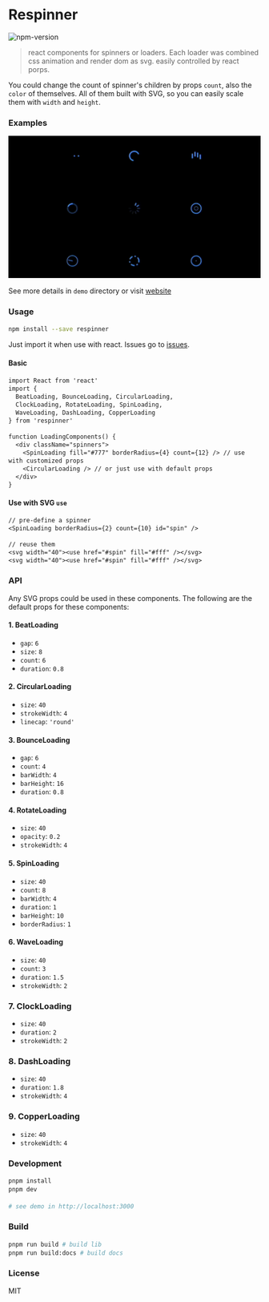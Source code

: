 # Respinner
![npm-version](https://img.shields.io/npm/v/respinner.svg?style=flat-square)

> react components for spinners or loaders. Each loader was combined css animation and render dom as svg.
easily controlled by react porps.

You could change the count of spinner's children by props `count`, also the `color` of themselves. All of them built with SVG, so you can easily scale them with `width` and `height`.

### Examples

![demo](https://raw.githubusercontent.com/huozhi/respinner/56c645bffed017c785e82c8fc1e3336f7dbe5f6b/docs/public/respinner.gif)

See more details in `demo` directory or visit [website](https://respinner.vercel.app/)

### Usage

```sh
npm install --save respinner
```

Just import it when use with react. Issues go to [issues](https://github.com/huozhi/respinner/issues).

#### Basic

```tsx
import React from 'react'
import {
  BeatLoading, BounceLoading, CircularLoading,
  ClockLoading, RotateLoading, SpinLoading,
  WaveLoading, DashLoading, CopperLoading
} from 'respinner'

function LoadingComponents() {
  <div className="spinners">
    <SpinLoading fill="#777" borderRadius={4} count={12} /> // use with customized props
    <CircularLoading /> // or just use with default props
  </div>
}
```

#### Use with SVG `use`

```tsx
// pre-define a spinner
<SpinLoading borderRadius={2} count={10} id="spin" />

// reuse them
<svg width="40"><use href="#spin" fill="#fff" /></svg>
<svg width="40"><use href="#spin" fill="#fff" /></svg>
```

### API

Any SVG props could be used in these components. The following are the default props for these components:
#### 1. BeatLoading

- `gap`: `6`
- `size`: `8`
- `count`: `6`
- `duration`: `0.8`

#### 2. CircularLoading

- `size`: `40`
- `strokeWidth`: `4`
- `linecap`: `'round'`

#### 3. BounceLoading

- `gap`: `6`
- `count`: `4`
- `barWidth`: `4`
- `barHeight`: `16`
- `duration`: `0.8`

#### 4. RotateLoading

- `size`: `40`
- `opacity`: `0.2`
- `strokeWidth`: `4`

#### 5. SpinLoading

- `size`: `40`
- `count`: `8`
- `barWidth`: `4`
- `duration`: `1`
- `barHeight`: `10`
- `borderRadius`: `1`

#### 6. WaveLoading

- `size`: `40`
- `count`: `3`
- `duration`: `1.5`
- `strokeWidth`: `2`

### 7. ClockLoading

- `size`: `40`
- `duration`: `2`
- `strokeWidth`: `2`

### 8. DashLoading

- `size`: `40`
- `duration`: `1.8`
- `strokeWidth`: `4`

### 9. CopperLoading

- `size`: `40`
- `strokeWidth`: `4`

### Development

```sh
pnpm install
pnpm dev

# see demo in http://localhost:3000
```

### Build

```sh
pnpm run build # build lib
pnpm run build:docs # build docs
```

### License

MIT
